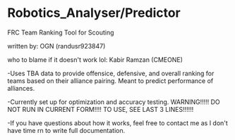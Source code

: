 # Robotics_Analyser/Predictor

FRC Team Ranking Tool for Scouting

written by: OGN (randusr923847)

who to blame if it doesn't work lol: Kabir Ramzan (CMEONE)

-Uses TBA data to provide offensice, defensive, and overall ranking for teams based on their alliance pairing. Meant to predict performance of alliances.

-Currently set up for optimization and accuracy testing. WARNING!!!!! DO NOT RUN IN CURRENT FORM!!!! TO USE, SEE LAST 3 LINES!!!!!!

-If you have questions about how it works, feel free to contact me as I don't have time rn to write full documentation.
